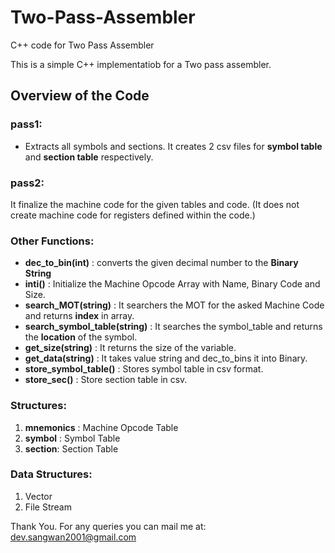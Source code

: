 # Two-Pass-Assembler
C++ code for Two Pass Assembler

This is a simple C++ implementatiob for a Two pass assembler.

## Overview of the Code
### pass1: 
- Extracts all symbols and sections.
It creates 2 csv files for <b>symbol table</b> and <b>section table</b> respectively.
### pass2: 
It finalize the machine code for the given tables and code. (It does not create machine code for registers defined within the code.)


### Other Functions:
- <b>dec_to_bin(int)</b> : converts the given decimal number to the <b>Binary String</b>
- <b>inti()</b> : Initialize the Machine Opcode Array with Name, Binary Code and Size.
- <b>search_MOT(string)</b> : It searchers the MOT for the asked Machine Code and returns <b>index</b> in array.
- <b>search_symbol_table(string)</b> : It searches the symbol_table and returns the <b>location</b> of the symbol.
- <b>get_size(string)</b> : It returns the size of the variable.
- <b>get_data(string)</b> : It takes value string and dec_to_bins it into Binary.
- <b>store_symbol_table()</b> : Stores symbol table in csv format.
- <b>store_sec()</b> : Store section table in csv.


### Structures:
1. <b>mnemonics</b> : Machine Opcode Table
2. <b>symbol</b> : Symbol Table
3. <b>section</b>: Section Table

### Data Structures:
1. Vector
2. File Stream

Thank You.
For any queries you can mail me at: dev.sangwan2001@gmail.com
  
